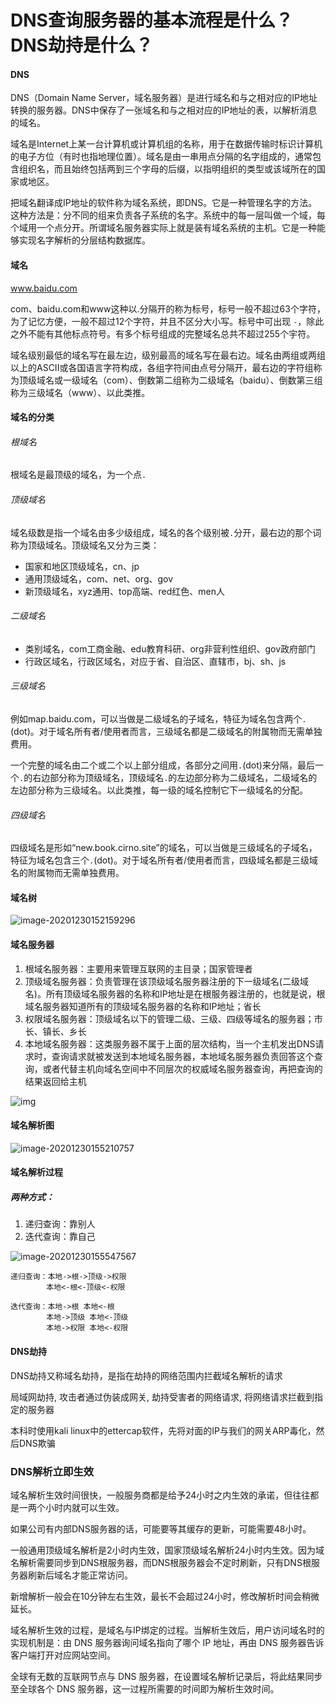 # DNS查询服务器的基本流程是什么？DNS劫持是什么？

#### DNS

DNS（Domain Name Server，域名服务器）是进行域名和与之相对应的IP地址转换的服务器。DNS中保存了一张域名和与之相对应的IP地址的表，以解析消息的域名。

域名是Internet上某一台计算机或计算机组的名称，用于在数据传输时标识计算机的电子方位（有时也指地理位置）。域名是由一串用点分隔的名字组成的，通常包含组织名，而且始终包括两到三个字母的后缀，以指明组织的类型或该域所在的国家或地区。

把域名翻译成IP地址的软件称为域名系统，即DNS。它是一种管理名字的方法。这种方法是：分不同的组来负责各子系统的名字。系统中的每一层叫做一个域，每个域用一个点分开。所谓域名服务器实际上就是装有域名系统的主机。它是一种能够实现名字解析的分层结构数据库。

#### 域名

www.baidu.com

com、baidu.com和www这种以.分隔开的称为标号，标号一般不超过63个字符，为了记忆方便，一般不超过12个字符，并且不区分大小写。标号中可出现 `-`，除此之外不能有其他标点符号。有多个标号组成的完整域名总共不超过255个宇符。

域名级别最低的域名写在最左边，级别最高的域名写在最右边。域名由两组或两组以上的ASCII或各国语言字符构成，各组字符间由点号分隔开，最右边的字符组称为顶级域名或一级域名（com）、倒数第二组称为二级域名（baidu）、倒数第三组称为三级域名（www）、以此类推。

#### 域名的分类

###### 根域名

根域名是最顶级的域名，为一个点`.`

###### 顶级域名

域名级数是指一个域名由多少级组成，域名的各个级别被`.`分开，最右边的那个词称为顶级域名。顶级域名又分为三类：

- 国家和地区顶级域名，cn、jp
- 通用顶级域名，com、net、org、gov
- 新顶级域名，xyz通用、top高端、red红色、men人

###### 二级域名

- 类别域名，com工商金融、edu教育科研、org非营利性组织、gov政府部门
- 行政区域名，行政区域名，对应于省、自治区、直辖市，bj、sh、js

###### 三级域名

例如map.baidu.com，可以当做是二级域名的子域名，特征为域名包含两个`.`(dot)。对于域名所有者/使用者而言，三级域名都是二级域名的附属物而无需单独费用。

一个完整的域名由二个或二个以上部分组成，各部分之间用`.`(dot)来分隔，最后一个`.`的右边部分称为顶级域名，顶级域名`.`的左边部分称为二级域名，二级域名的左边部分称为三级域名。以此类推，每一级的域名控制它下一级域名的分配。

###### 四级域名

四级域名是形如“new.book.cirno.site”的域名，可以当做是三级域名的子域名，特征为域名包含三个`.`(dot)。对于域名所有者/使用者而言，四级域名都是三级域名的附属物而无需单独费用。

#### 域名树

![image-20201230152159296](https://img-blog.csdnimg.cn/img_convert/280f0e1021b8587e7b16d62f22e9cb38.png)

#### 域名服务器

1. 根域名服务器：主要用来管理互联网的主目录；国家管理者
2. 顶级域名服务器：负责管理在该顶级域名服务器注册的下一级域名(二级域名)。所有顶级域名服务器的名称和IP地址是在根服务器注册的，也就是说，根域名服务器知道所有的顶级域名服务器的名称和IP地址；省长
3. 权限域名服务器：顶级域名以下的管理二级、三级、四级等域名的服务器；市长、镇长、乡长
4. 本地域名服务器：这类服务器不属于上面的层次结构，当一个主机发出DNS请求时，查询请求就被发送到本地域名服务器，本地域名服务器负责回答这个查询，或者代替主机向域名空间中不同层次的权威域名服务器查询，再把查询的结果返回给主机

![img](https://img-blog.csdnimg.cn/img_convert/27e59a117960a2be91625e793037243e.png)

#### 域名解析图

![image-20201230155210757](https://img-blog.csdnimg.cn/img_convert/d82834fbde1e5889896481db725d1847.png)

#### 域名解析过程

##### 两种方式：

1. 递归查询：靠别人
2. 迭代查询：靠自己

![image-20201230155547567](https://img-blog.csdnimg.cn/img_convert/ce57b2ee64585ee183eae0234a2bd9fe.png)

```
递归查询：本地->根->顶级->权限
        本地<-根<-顶级<-权限             
```

```
迭代查询：本地->根 本地<-根
        本地->顶级 本地<-顶级
        本地->权限 本地<-权限
```

#### DNS劫持

DNS劫持又称域名劫持，是指在劫持的网络范围内拦截域名解析的请求

局域网劫持, 攻击者通过伪装成网关, 劫持受害者的网络请求, 将网络请求拦截到指定的服务器

本科时使用kali linux中的ettercap软件，先将对面的IP与我们的网关ARP毒化，然后DNS欺骗

### DNS解析立即生效

域名解析生效时间很快，一般服务商都是给予24小时之内生效的承诺，但往往都是一两个小时内就可以生效。

如果公司有内部DNS服务器的话，可能要等其缓存的更新，可能需要48小时。

一般通用顶级域名解析是2小时内生效，国家顶级域名解析24小时内生效。因为域名解析需要同步到DNS根服务器，而DNS根服务器会不定时刷新，只有DNS根服务器刷新后域名才能正常访问。

新增解析一般会在10分钟左右生效，最长不会超过24小时，修改解析时间会稍微延长。

域名解析生效的过程，是域名与IP绑定的过程。当解析生效后，用户访问域名时的实现机制是：由 DNS 服务器询问域名指向了哪个 IP 地址，再由 DNS 服务器告诉客户端打开对应网站空间。

全球有无数的互联网节点与 DNS 服务器，在设置域名解析记录后，将此结果同步至全球各个 DNS 服务器，这一过程所需要的时间即为解析生效时间。